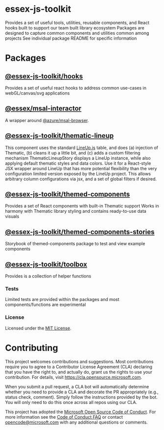 # essex-js-toolkit

Provides a set of useful tools, utilities, reusable components, and React hooks built to support our team built library ecosystem
Packages are designed to capture common components and utilities common among projects
See individual package README for specific information

# Packages

## [@essex-js-toolkit/hooks](packages/hooks/README.md)

Provides a set of useful react hooks to address common use-cases in webGL/canvas/svg applications

## [@essex/msal-interactor](packages/msal-interactor/README.md)

A wrapper around [@azure/msal-browser](https://www.npmjs.com/package/@azure/msal-browser).

## [@essex-js-toolkit/thematic-lineup](packages/thematic-lineup/README.md)

This component uses the standard [LineUp.js](https://lineup.js.org/) table, and does (a) injection of Thematic, (b) cleans it up a little bit, and (c) adds a custom filtering mechanism
ThematicLineupStory displays a LineUp instance, while also applying default thematic styles and data colors.
Use it for a React-style JSX wrapper around LineUp that has more potential flexibility than the very configuration limited version exposed by the LineUp project.
This allows arbitrary column configurations via jsx, and a set of global filters if desired.

## [@essex-js-toolkit/themed-components](packages/themed-components/README.md)

Provides a set of React components with built-in Thematic support
Works in harmony with Thematic library styling and contains ready-to-use data visuals

## [@essex-js-toolkit/themed-components-stories](packages/themed-components-stories/README.md)

Storybook of themed-components package to test and view example components

## [@essex-js-toolkit/toolbox](packages/toolbox/README.md)

Provides is a collection of helper functions

### Tests

Limited tests are provided within the packages and most components/functions are experimental

### License

Licensed under the [MIT License](./LICENSE).

# Contributing

This project welcomes contributions and suggestions. Most contributions require you to agree to a
Contributor License Agreement (CLA) declaring that you have the right to, and actually do, grant us
the rights to use your contribution. For details, visit https://cla.opensource.microsoft.com.

<!-- docs disable Simply -->

When you submit a pull request, a CLA bot will automatically determine whether you need to provide
a CLA and decorate the PR appropriately (e.g., status check, comment). Simply follow the instructions
provided by the bot. You will only need to do this once across all repos using our CLA.

<!-- docs enable Simply -->

This project has adopted the [Microsoft Open Source Code of Conduct](https://opensource.microsoft.com/codeofconduct/).
For more information see the [Code of Conduct FAQ](https://opensource.microsoft.com/codeofconduct/faq/) or
contact [opencode@microsoft.com](mailto:opencode@microsoft.com) with any additional questions or comments.
